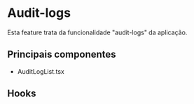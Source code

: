 # Audit-logs

Esta feature trata da funcionalidade "audit-logs" da aplicação.

## Principais componentes
- AuditLogList.tsx

## Hooks

